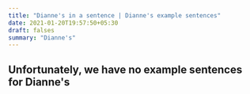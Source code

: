 ```yaml
---
title: "Dianne's in a sentence | Dianne's example sentences"
date: 2021-01-20T19:57:50+05:30
draft: falses
summary: "Dianne's"
---
```

## Unfortunately, we have no example sentences for Dianne's                 
